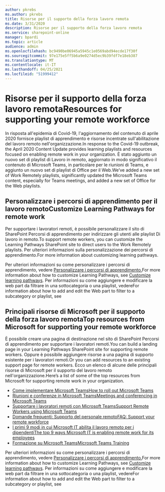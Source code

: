 ```yaml
---
author: pkrebs
ms.author: pkrebs
title: Risorse per il supporto della forza lavoro remota
ms.date: 3/31/2020
description: Risorse per il supporto della forza lavoro remota
ms.service: sharepoint-online
manager: bpardi
ms.topic: article
audience: admin
ms.openlocfilehash: bc9490be06945a5945c1e0569abd94ecde17f30f
ms.sourcegitcommit: 97e175e5ff5b6a9e0274d5ec9b39fdf7e18eb387
ms.translationtype: MT
ms.contentlocale: it-IT
ms.lasthandoff: 04/25/2021
ms.locfileid: "51999412"
---
```

# <a name="resources-for-supporting-your-remote-workforce"></a><span data-ttu-id="620d8-103">Risorse per il supporto della forza lavoro remota</span><span class="sxs-lookup"><span data-stu-id="620d8-103">Resources for supporting your remote workforce</span></span>
<span data-ttu-id="620d8-104">In risposta all'epidemia di Covid-19, l'aggiornamento del contenuto di aprile 2020 fornisce playlist di apprendimento e risorse incentrate sull'abilitazione del lavoro remoto nell'organizzazione.</span><span class="sxs-lookup"><span data-stu-id="620d8-104">In response to the Covid-19 outbreak, the April 2020 Content Update provides learning playlists and resources focused on enabling remote work in your organization.</span></span> <span data-ttu-id="620d8-105">È stato aggiunto un nuovo set di playlist di Lavoro in remoto, aggiornato in modo significativo il contenuto di Microsoft Teams, in particolare per le riunioni di Teams, e aggiunto un nuovo set di playlist di Office per il Web.</span><span class="sxs-lookup"><span data-stu-id="620d8-105">We’ve added a new set of Work Remotely playlists, significantly updated the Microsoft Teams content, especially for Teams meetings, and added a new set of Office for the Web playlists.</span></span> 

## <a name="customize-learning-pathways-for-remote-work"></a><span data-ttu-id="620d8-106">Personalizzare i percorsi di apprendimento per il lavoro remoto</span><span class="sxs-lookup"><span data-stu-id="620d8-106">Customize Learning Pathways for remote work</span></span>
<span data-ttu-id="620d8-107">Per supportare i lavoratori remoti, è possibile personalizzare il sito di SharePoint Percorsi di apprendimento per indirizzare gli utenti alle playlist Di lavoro in remoto.</span><span class="sxs-lookup"><span data-stu-id="620d8-107">To support remote workers, you can customize the Learning Pathways SharePoint site to direct users to the Work Remotely playlists.</span></span> <span data-ttu-id="620d8-108">Per ulteriori informazioni sulla personalizzazione dei percorsi di apprendimento.</span><span class="sxs-lookup"><span data-stu-id="620d8-108">For more information about customizing learning pathways.</span></span>

<span data-ttu-id="620d8-109">Per ulteriori informazioni su come personalizzare i percorsi di apprendimento, vedere [Personalizzare i percorsi di apprendimento.](custom_overview.md)</span><span class="sxs-lookup"><span data-stu-id="620d8-109">For more information about how to customize Learning Pathways, see [Customize learning pathways](custom_overview.md).</span></span> <span data-ttu-id="620d8-110">Per informazioni su come aggiungere e modificare la web part da filtrare in una sottocategoria o una playlist, vedere</span><span class="sxs-lookup"><span data-stu-id="620d8-110">For information about how to add and edit the Web part to filter to a subcategory or playlist, see</span></span> 

## <a name="top-resources-from-microsoft-for-supporting-your-remote-workforce"></a><span data-ttu-id="620d8-111">Principali risorse di Microsoft per il supporto della forza lavoro remota</span><span class="sxs-lookup"><span data-stu-id="620d8-111">Top resources from Microsoft for supporting your remote workforce</span></span>
<span data-ttu-id="620d8-112">È possibile creare una pagina di destinazione nel sito di SharePoint Percorsi di apprendimento per supportare i lavoratori remoti.</span><span class="sxs-lookup"><span data-stu-id="620d8-112">You can build a landing page in your Learning Pathways SharePoint site for supporting remote workers.</span></span> <span data-ttu-id="620d8-113">Oppure è possibile aggiungere risorse a una pagina di supporto esistente per i lavoratori remoti.</span><span class="sxs-lookup"><span data-stu-id="620d8-113">Or you can add resources to an existing support page for remote workers.</span></span> <span data-ttu-id="620d8-114">Ecco un elenco di alcune delle principali risorse di Microsoft per il supporto del lavoro remoto nell'organizzazione.</span><span class="sxs-lookup"><span data-stu-id="620d8-114">Here’s a list of some of the top resources from Microsoft for supporting remote work in your organization.</span></span> 
- [<span data-ttu-id="620d8-115">Come implementare Microsoft Teams</span><span class="sxs-lookup"><span data-stu-id="620d8-115">How to roll out Microsoft Teams</span></span>](/microsoftteams/how-to-roll-out-teams)
- [<span data-ttu-id="620d8-116">Riunioni e conferenze in Microsoft Teams</span><span class="sxs-lookup"><span data-stu-id="620d8-116">Meetings and conferencing in Microsoft Teams</span></span>](/microsoftteams/deploy-meetings-microsoft-teams-landing-page)
- [<span data-ttu-id="620d8-117">Supportare i lavoratori remoti con Microsoft Teams</span><span class="sxs-lookup"><span data-stu-id="620d8-117">Support Remote Workers using Microsoft Teams</span></span>](/microsoftteams/support-remote-work-with-teams)
- [<span data-ttu-id="620d8-118">Domande frequenti: Supporto del personale remoto</span><span class="sxs-lookup"><span data-stu-id="620d8-118">FAQ: Support your remote workforce</span></span>](/microsoftteams/faq-support-remote-workforce)
- [<span data-ttu-id="620d8-119">I primi 9 modi in cui Microsoft IT abilita il lavoro remoto per i dipendenti</span><span class="sxs-lookup"><span data-stu-id="620d8-119">The top 9 ways Microsoft IT is enabling remote work for its employees</span></span>](https://www.microsoft.com/microsoft-365/blog/2020/03/12/top-9-ways-microsoft-it-enabling-remote-work-employees/)
- [<span data-ttu-id="620d8-120">Formazione su Microsoft Teams</span><span class="sxs-lookup"><span data-stu-id="620d8-120">Microsoft Teams Training</span></span>](/microsoftteams/training-microsoft-teams-landing-page)


<span data-ttu-id="620d8-121">Per ulteriori informazioni su come personalizzare i percorsi di apprendimento, vedere [Personalizzare i percorsi di apprendimento.](custom_overview.md)</span><span class="sxs-lookup"><span data-stu-id="620d8-121">For more information about how to customize Learning Pathways, see [Customize learning pathways](custom_overview.md).</span></span> <span data-ttu-id="620d8-122">Per informazioni su come aggiungere e modificare la web part da filtrare in una sottocategoria o una playlist, vedere</span><span class="sxs-lookup"><span data-stu-id="620d8-122">For information about how to add and edit the Web part to filter to a subcategory or playlist, see</span></span> 


